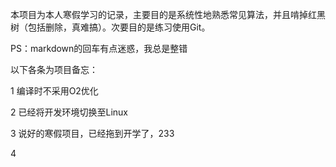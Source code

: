 本项目为本人寒假学习的记录，主要目的是系统性地熟悉常见算法，并且啃掉红黑树（包括删除，真难搞）。次要目的是练习使用Git。

PS：markdown的回车有点迷惑，我总是整错

以下各条为项目备忘：

1 编译时不采用O2优化

2 已经将开发环境切换至Linux

3 说好的寒假项目，已经拖到开学了，233

4 



